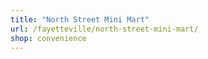 ```yaml
---
title: "North Street Mini Mart"
url: /fayetteville/north-street-mini-mart/
shop: convenience
---
```

